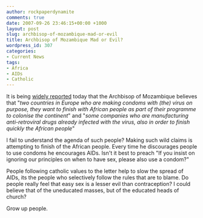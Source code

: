 ```yaml
---
author: rockpaperdynamite
comments: true
date: 2007-09-26 23:46:15+00:00 +1000
layout: post
slug: archbisop-of-mozambique-mad-or-evil
title: Archbisop of Mozambique Mad or Evil?
wordpress_id: 307
categories:
- Current News
tags:
- Africa
- AIDs
- Catholic
---
```


It is being [widely reported](http://www.alertnet.org/thenews/newsdesk/L26350073.htm) today that the Archbisop of Mozambique believes that "_two countries in Europe who are making condoms with (the) virus on purpose, they want to finish with African people as part of their programme to colonise the continent_" and "_some companies who are manufacturing anti-retroviral drugs already infected with the virus, also in order to finish quickly the African people_"

I fail to understand the agenda of such people? Making such wild claims is attempting to finish of the African people. Every time he discourages people to use condoms he encourages AIDs. Isn't it best to preach "If you insist on ignoring our principles on when to have sex, please also use a condom?"

People following catholic values to the letter help to slow the spread of AIDs, its the people who selectively follow the rules that are to blame. Do people really feel that easy sex is a lesser evil than contraception? I could believe that of the uneducated masses, but of the educated heads of church?

Grow up people.
